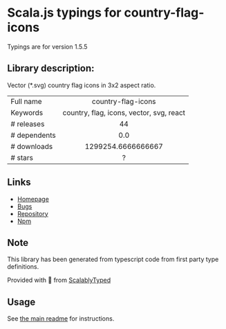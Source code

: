 
# Scala.js typings for country-flag-icons

Typings are for version 1.5.5

## Library description:
Vector (*.svg) country flag icons in 3x2 aspect ratio.

|                    |                 |
| ------------------ | :-------------: |
| Full name          | country-flag-icons |
| Keywords           | country, flag, icons, vector, svg, react |
| # releases         | 44 |
| # dependents       | 0.0 |
| # downloads        | 1299254.6666666667 |
| # stars            | ? |

## Links
- [Homepage](https://gitlab.com/catamphetamine/country-flag-icons#readme)
- [Bugs](https://gitlab.com/catamphetamine/country-flag-icons/issues)
- [Repository](https://gitlab.com/catamphetamine/country-flag-icons)
- [Npm](https://www.npmjs.com/package/country-flag-icons)
    


## Note
This library has been generated from typescript code from first party type definitions.

Provided with :purple_heart: from [ScalablyTyped](https://github.com/oyvindberg/ScalablyTyped)

## Usage
See [the main readme](../../readme.md) for instructions.


